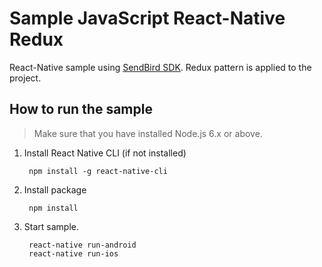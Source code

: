 # Sample JavaScript React-Native Redux

React-Native sample using [SendBird SDK](https://github.com/smilefam/SendBird-SDK-JavaScript).
Redux pattern is applied to the project.

## How to run the sample

> Make sure that you have installed Node.js 6.x or above.

1. Install React Native CLI (if not installed)

        npm install -g react-native-cli

2. Install package

        npm install

3. Start sample.

        react-native run-android
        react-native run-ios